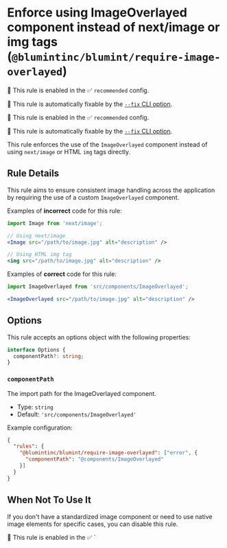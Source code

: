 # Enforce using ImageOverlayed component instead of next/image or img tags (`@blumintinc/blumint/require-image-overlayed`)

💼 This rule is enabled in the ✅ `recommended` config.

🔧 This rule is automatically fixable by the [`--fix` CLI option](https://eslint.org/docs/latest/user-guide/command-line-interface#--fix).

<!-- end auto-generated rule header -->

💼 This rule is enabled in the ✅ `recommended` config.

🔧 This rule is automatically fixable by the [`--fix` CLI option](https://eslint.org/docs/latest/user-guide/command-line-interface#--fix).

<!-- end auto-generated rule header -->

This rule enforces the use of the `ImageOverlayed` component instead of using `next/image` or HTML `img` tags directly.

## Rule Details

This rule aims to ensure consistent image handling across the application by requiring the use of a custom `ImageOverlayed` component.

Examples of **incorrect** code for this rule:

```jsx
import Image from 'next/image';

// Using next/image
<Image src="/path/to/image.jpg" alt="description" />

// Using HTML img tag
<img src="/path/to/image.jpg" alt="description" />
```

Examples of **correct** code for this rule:

```jsx
import ImageOverlayed from 'src/components/ImageOverlayed';

<ImageOverlayed src="/path/to/image.jpg" alt="description" />
```

## Options

This rule accepts an options object with the following properties:

```ts
interface Options {
  componentPath?: string;
}
```

### `componentPath`

The import path for the ImageOverlayed component.

- Type: `string`
- Default: `'src/components/ImageOverlayed'`

Example configuration:

```json
{
  "rules": {
    "@blumintinc/blumint/require-image-overlayed": ["error", {
      "componentPath": "@components/ImageOverlayed"
    }]
  }
}
```

## When Not To Use It

If you don't have a standardized image component or need to use native image elements for specific cases, you can disable this rule.

💼 This rule is enabled in the ✅ `